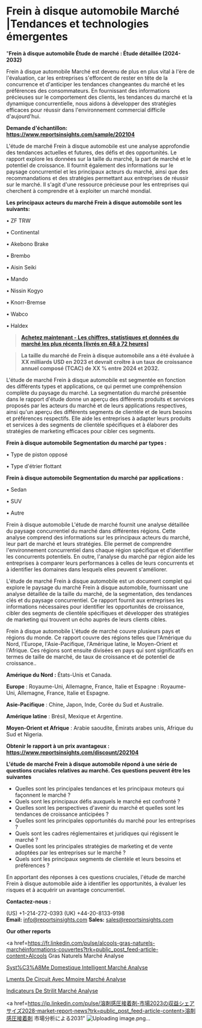 # Frein à disque automobile Marché |Tendances et technologies émergentes

"<strong>Frein à disque automobile Étude de marché : Étude détaillée (2024-2032)</strong>

Frein à disque automobile Marché est devenu de plus en plus vital à l'ère de l'évaluation, car les entreprises s'efforcent de rester en tête de la concurrence et d'anticiper les tendances changeantes du marché et les préférences des consommateurs. En fournissant des informations précieuses sur le comportement des clients, les tendances du marché et la dynamique concurrentielle, nous aidons à développer des stratégies efficaces pour réussir dans l'environnement commercial difficile d'aujourd'hui.

<strong>Demande d'échantillon: <a href=https://www.reportsinsights.com/sample/202104>https://www.reportsinsights.com/sample/202104</a></strong>

L'étude de marché Frein à disque automobile est une analyse approfondie des tendances actuelles et futures, des défis et des opportunités. Le rapport explore les données sur la taille du marché, la part de marché et le potentiel de croissance. Il fournit également des informations sur le paysage concurrentiel et les principaux acteurs du marché, ainsi que des recommandations et des stratégies permettant aux entreprises de réussir sur le marché. Il s'agit d'une ressource précieuse pour les entreprises qui cherchent à comprendre et à exploiter un marché mondial.

<strong>Les principaux acteurs du marché Frein à disque automobile sont les suivants:</strong>

• ZF TRW

• Continental

• Akebono Brake

• Brembo

• Aisin Seiki

• Mando

• Nissin Kogyo

• Knorr-Bremse

• Wabco

• Haldex
<blockquote><a href=https://www.reportsinsights.com/buynow/202104><span style=text-decoration: underline;><strong>Achetez maintenant - Les chiffres, statistiques et données du marché les plus récents [livrés en 48 à 72 heures]</strong></span></a></blockquote>
<blockquote><span style=text-decoration: underline;><strong>La taille du marché de Frein à disque automobile ans a été évaluée à XX milliards USD en 2023 et devrait croître à un taux de croissance annuel composé (TCAC) de XX % entre 2024 et 2032.</strong></span></blockquote>
L'étude de marché Frein à disque automobile est segmentée en fonction des différents types et applications, ce qui permet une compréhension complète du paysage du marché. La segmentation du marché présentée dans le rapport d'étude donne un aperçu des différents produits et services proposés par les acteurs du marché et de leurs applications respectives, ainsi qu'un aperçu des différents segments de clientèle et de leurs besoins et préférences respectifs. Elle aide les entreprises à adapter leurs produits et services à des segments de clientèle spécifiques et à élaborer des stratégies de marketing efficaces pour cibler ces segments.

<strong>Frein à disque automobile Segmentation du marché par types :</strong>

• Type de piston opposé

• Type d'étrier flottant

<strong>Frein à disque automobile Segmentation du marché par applications :</strong>

• Sedan

• SUV

• Autre

Frein à disque automobile L'étude de marché fournit une analyse détaillée du paysage concurrentiel du marché dans différentes régions. Cette analyse comprend des informations sur les principaux acteurs du marché, leur part de marché et leurs stratégies. Elle permet de comprendre l'environnement concurrentiel dans chaque région spécifique et d'identifier les concurrents potentiels. En outre, l'analyse du marché par région aide les entreprises à comparer leurs performances à celles de leurs concurrents et à identifier les domaines dans lesquels elles peuvent s'améliorer.

L'étude de marché Frein à disque automobile est un document complet qui explore le paysage du marché Frein à disque automobile, fournissant une analyse détaillée de la taille du marché, de la segmentation, des tendances clés et du paysage concurrentiel. Ce rapport fournit aux entreprises les informations nécessaires pour identifier les opportunités de croissance, cibler des segments de clientèle spécifiques et développer des stratégies de marketing qui trouvent un écho auprès de leurs clients cibles.

Frein à disque automobile L'étude de marché couvre plusieurs pays et régions du monde. Ce rapport couvre des régions telles que l'Amérique du Nord, l'Europe, l'Asie-Pacifique, l'Amérique latine, le Moyen-Orient et l'Afrique. Ces régions sont ensuite divisées en pays qui sont significatifs en termes de taille de marché, de taux de croissance et de potentiel de croissance..

<strong>Amérique du Nord :</strong> États-Unis et Canada.

<strong>Europe</strong> : Royaume-Uni, Allemagne, France, Italie et Espagne : Royaume-Uni, Allemagne, France, Italie et Espagne.

<strong>Asie-Pacifique</strong> : Chine, Japon, Inde, Corée du Sud et Australie.

<strong>Amérique latine</strong> : Brésil, Mexique et Argentine.

<strong>Moyen-Orient et Afrique</strong> : Arabie saoudite, Émirats arabes unis, Afrique du Sud et Nigeria.

<strong>Obtenir le rapport à un prix avantageux : <a href=https://www.reportsinsights.com/discount/202104>https://www.reportsinsights.com/discount/202104</a></strong>

<strong>L'étude de marché Frein à disque automobile répond à une série de questions cruciales relatives au marché. Ces questions peuvent être les suivantes</strong>
<ul>
  <li>Quelles sont les principales tendances et les principaux moteurs qui façonnent le marché ?</li>
  <li>Quels sont les principaux défis auxquels le marché est confronté ?</li>
  <li>Quelles sont les perspectives d'avenir du marché et quelles sont les tendances de croissance anticipées ?</li>
  <li>Quelles sont les principales opportunités du marché pour les entreprises ?</li>
  <li>Quels sont les cadres réglementaires et juridiques qui régissent le marché ?</li>
  <li>Quelles sont les principales stratégies de marketing et de vente adoptées par les entreprises sur le marché ?</li>
  <li>Quels sont les principaux segments de clientèle et leurs besoins et préférences ?</li>
</ul>
En apportant des réponses à ces questions cruciales, l'étude de marché Frein à disque automobile aide à identifier les opportunités, à évaluer les risques et à acquérir un avantage concurrentiel.

<strong>Contactez-nous :</strong>

(US) +1-214-272-0393
(UK) +44-20-8133-9198
<strong>Email:</strong> <a>info@reportsinsights.com</a>
<strong>Sales:</strong> <a>sales@reportsinsights.com</a>

<strong>Our other reports</strong>

<a href=https://fr.linkedin.com/pulse/alcools-gras-naturels-marchéinformations-couvertes?trk=public_post_feed-article-content>Alcools Gras Naturels Marché Analyse</a>

<a href=https://www.linkedin.com/pulse/syst%C3%A8me-domestique-intelligent-march%C3%A9-perspectives-onn3f/>Syst%C3%A8Me Domestique Intelligent Marché Analyse</a>

<a href=https://www.linkedin.com/pulse/%C3%A9l%C3%A9ments-de-circuit-avec-m%C3%A9moire-march%C3%A9s-perspectives-kneyf/>Lments De Circuit Avec Mmoire Marché Analyse</a>

<a href=https://www.linkedin.com/pulse/indicateurs-de-st%C3%A9rilit%C3%A9-march%C3%A9-analyse-quantitative-pncdf/>Indicateurs De Strilit Marché Analyse</a>

<a href=https://jp.linkedin.com/pulse/溶剤感圧接着剤-市場2023の収益シェアサイズ2028-market-report-news?trk=public_post_feed-article-content>溶剤感圧接着剤 市場分析による2031</a>"
![Uploading image.png…]()
